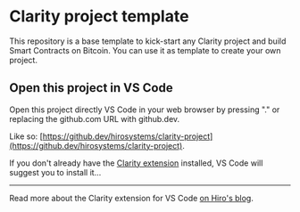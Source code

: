 # Clarity project template

This repository is a base template to kick-start any Clarity project and build Smart Contracts on Bitcoin.
You can use it as template to create your own project.

## Open this project in VS Code

Open this project directly VS Code in your web browser by pressing "." or replacing the github.com URL with github.dev.

Like so: [https://github.dev/hirosystems/clarity-project](https://github.dev/hirosystems/clarity-project).

If you don't already have the [Clarity extension](https://marketplace.visualstudio.com/items?itemName=HiroSystems.clarity-lsp) installed, VS Code will suggest you to install it…

---

Read more about the Clarity extension for VS Code [on Hiro's blog](https://www.hiro.so/blog/write-clarity-smart-contracts-with-zero-installations-how-we-built-an-in-browser-language-server-using-wasm).
